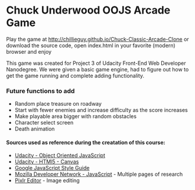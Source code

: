 # Chuck Underwood OOJS Arcade Game

Play the game at http://chillieguy.github.io/Chuck-Classic-Arcade-Clone or download the source code, open index.html in your favorite (modern) browser and enjoy

This game was created for Project 3 of Udacity Front-End Web Developer Nanodegree.  We were given a basic game engine, had to figure out how to get the game running and complete adding functionality.

### Future functions to add
- Random place treasure on roadway
- Start with fewer enemies and increase difficulty as the score increases
- Make playable area bigger with random obstacles
- Character select screen
- Death animation

#### Sources used as reference during the creatation of this course:
- [Udacity - Object Oriented JavaScript](https://www.udacity.com/course/viewer#!/c-ud015)
- [Udacity - HTMl5 - Canvas](https://www.udacity.com/course/viewer#!/c-ud292)
- [Google JavaScript Style Guide](https://google-styleguide.googlecode.com/svn/trunk/javascriptguide.xml)
- [Mozilla Developer Network - JavaScript](https://developer.mozilla.org/en-US/docs/Web/JavaScript) -  Multiple pages of research
- [Pixlr Editor](https://pixlr.com/) - Image editing

